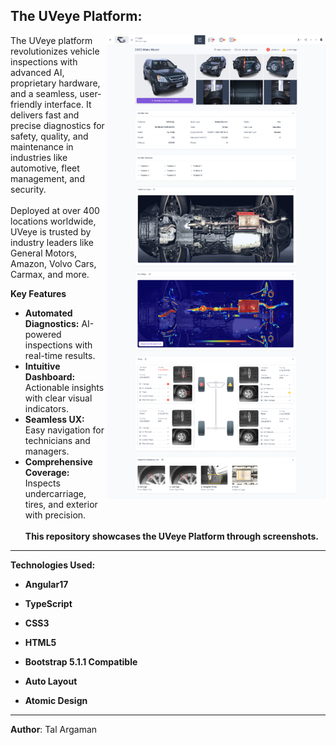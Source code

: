 ## The UVeye Platform:

<img align="right" src="./06 - platform-report.png" alt="UVeye Platform Overview" width="350">

The UVeye platform revolutionizes vehicle inspections with advanced AI, proprietary hardware, and a seamless, user-friendly interface. It delivers fast and precise diagnostics for safety, quality, and maintenance in industries like automotive, fleet management, and security.
<br><br>
Deployed at over 400 locations worldwide, UVeye is trusted by industry leaders like General Motors, Amazon, Volvo Cars, Carmax, and more.

**Key Features**

- **Automated Diagnostics:** AI-powered inspections with real-time results.
- **Intuitive Dashboard:** Actionable insights with clear visual indicators.
- **Seamless UX:** Easy navigation for technicians and managers.
- **Comprehensive Coverage:** Inspects undercarriage, tires, and exterior with precision.
<br><br>
**This repository showcases the UVeye Platform through screenshots.**

---

**Technologies Used:**

- **Angular17**
- **TypeScript**
- **CSS3**
- **HTML5**

- **Bootstrap 5.1.1 Compatible**
- **Auto Layout**
- **Atomic Design**

---

**Author**: Tal Argaman

